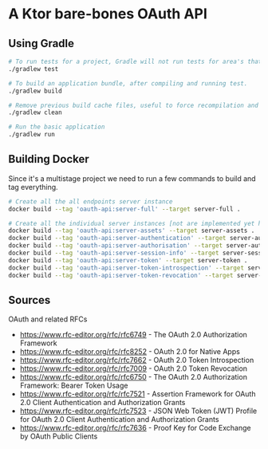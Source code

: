 # A Ktor bare-bones OAuth API

## Using Gradle
```bash
# To run tests for a project, Gradle will not run tests for area's that have not had any changes.
./gradlew test

# To build an application bundle, after compiling and running test.
./gradlew build

# Remove previous build cache files, useful to force recompilation and test.
./gradlew clean

# Run the basic application
./gradlew run
```

## Building Docker
Since it's a multistage project we need to run a few commands to build and tag everything.

```bash
# Create all the all endpoints server instance
docker build --tag 'oauth-api:server-full' --target server-full .

# Create all the individual server instances [not are implemented yet have]
docker build --tag 'oauth-api:server-assets' --target server-assets .
docker build --tag 'oauth-api:server-authentication' --target server-authentication .
docker build --tag 'oauth-api:server-authorisation' --target server-authorisation .
docker build --tag 'oauth-api:server-session-info' --target server-session-info .
docker build --tag 'oauth-api:server-token' --target server-token .
docker build --tag 'oauth-api:server-token-introspection' --target server-token-introspection .
docker build --tag 'oauth-api:server-token-revocation' --target server-token-revocation .
```

## Sources
OAuth and related RFCs
 * https://www.rfc-editor.org/rfc/rfc6749 - The OAuth 2.0 Authorization Framework
 * https://www.rfc-editor.org/rfc/rfc8252 - OAuth 2.0 for Native Apps
 * https://www.rfc-editor.org/rfc/rfc7662 - OAuth 2.0 Token Introspection
 * https://www.rfc-editor.org/rfc/rfc7009 - OAuth 2.0 Token Revocation
 * https://www.rfc-editor.org/rfc/rfc6750 - The OAuth 2.0 Authorization Framework: Bearer Token Usage
 * https://www.rfc-editor.org/rfc/rfc7521 - Assertion Framework for OAuth 2.0 Client Authentication and Authorization Grants
 * https://www.rfc-editor.org/rfc/rfc7523 - JSON Web Token (JWT) Profile for OAuth 2.0 Client Authentication and Authorization Grants
 * https://www.rfc-editor.org/rfc/rfc7636 - Proof Key for Code Exchange by OAuth Public Clients